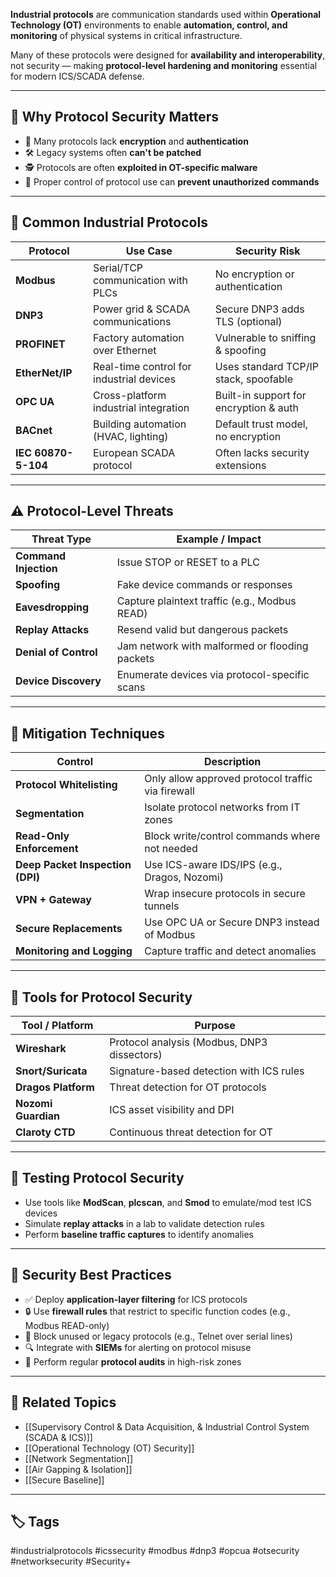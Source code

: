 **Industrial protocols** are communication standards used within **Operational Technology (OT)** environments to enable **automation, control, and monitoring** of physical systems in critical infrastructure.

Many of these protocols were designed for **availability and interoperability**, not security — making **protocol-level hardening and monitoring** essential for modern ICS/SCADA defense.

---

## 🎯 Why Protocol Security Matters

- 🔐 Many protocols lack **encryption** and **authentication**
- 🛠 Legacy systems often **can't be patched**
- 🕵️ Protocols are often **exploited in OT-specific malware**
- 🧱 Proper control of protocol use can **prevent unauthorized commands**

---

## 🔧 Common Industrial Protocols

| Protocol     | Use Case                              | Security Risk                       |
|--------------|----------------------------------------|--------------------------------------|
| **Modbus**    | Serial/TCP communication with PLCs     | No encryption or authentication      |
| **DNP3**      | Power grid & SCADA communications      | Secure DNP3 adds TLS (optional)      |
| **PROFINET**  | Factory automation over Ethernet       | Vulnerable to sniffing & spoofing    |
| **EtherNet/IP** | Real-time control for industrial devices | Uses standard TCP/IP stack, spoofable |
| **OPC UA**    | Cross-platform industrial integration  | Built-in support for encryption & auth |
| **BACnet**    | Building automation (HVAC, lighting)   | Default trust model, no encryption   |
| **IEC 60870-5-104** | European SCADA protocol           | Often lacks security extensions      |

---

## ⚠️ Protocol-Level Threats

| Threat Type                   | Example / Impact                              |
|-------------------------------|-----------------------------------------------|
| **Command Injection**         | Issue STOP or RESET to a PLC                  |
| **Spoofing**                  | Fake device commands or responses             |
| **Eavesdropping**             | Capture plaintext traffic (e.g., Modbus READ) |
| **Replay Attacks**            | Resend valid but dangerous packets            |
| **Denial of Control**         | Jam network with malformed or flooding packets|
| **Device Discovery**          | Enumerate devices via protocol-specific scans |

---

## 🔐 Mitigation Techniques

| Control                  | Description                                         |
|--------------------------|-----------------------------------------------------|
| **Protocol Whitelisting** | Only allow approved protocol traffic via firewall |
| **Segmentation**         | Isolate protocol networks from IT zones            |
| **Read-Only Enforcement**| Block write/control commands where not needed       |
| **Deep Packet Inspection (DPI)** | Use ICS-aware IDS/IPS (e.g., Dragos, Nozomi) |
| **VPN + Gateway**        | Wrap insecure protocols in secure tunnels           |
| **Secure Replacements**  | Use OPC UA or Secure DNP3 instead of Modbus         |
| **Monitoring and Logging**| Capture traffic and detect anomalies               |

---

## 🧰 Tools for Protocol Security

| Tool / Platform     | Purpose                                     |
| ------------------- | ------------------------------------------- |
| **Wireshark**       | Protocol analysis (Modbus, DNP3 dissectors) |
| **Snort/Suricata**  | Signature-based detection with ICS rules    |
| **Dragos Platform** | Threat detection for OT protocols           |
| **Nozomi Guardian** | ICS asset visibility and DPI                |
| **Claroty CTD**     | Continuous threat detection for OT          |

---

## 🧪 Testing Protocol Security

- Use tools like **ModScan**, **plcscan**, and **Smod** to emulate/mod test ICS devices
- Simulate **replay attacks** in a lab to validate detection rules
- Perform **baseline traffic captures** to identify anomalies

---

## 🧱 Security Best Practices

- ✅ Deploy **application-layer filtering** for ICS protocols
- 🔒 Use **firewall rules** that restrict to specific function codes (e.g., Modbus READ-only)
- 🚫 Block unused or legacy protocols (e.g., Telnet over serial lines)
- 🔍 Integrate with **SIEMs** for alerting on protocol misuse
- 🔁 Perform regular **protocol audits** in high-risk zones

---

## 📎 Related Topics

- [[Supervisory Control & Data Acquisition, & Industrial Control System (SCADA & ICS)]]
- [[Operational Technology (OT) Security]]
- [[Network Segmentation]]
- [[Air Gapping & Isolation]]
- [[Secure Baseline]]

---

## 🏷 Tags

#industrialprotocols #icssecurity #modbus #dnp3 #opcua #otsecurity #networksecurity #Security+
